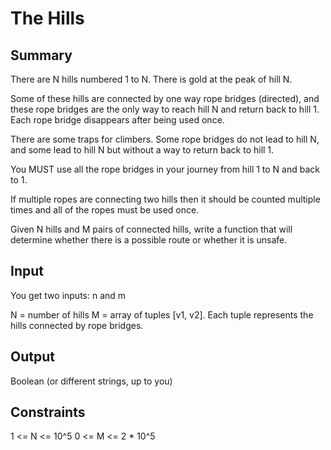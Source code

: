# The Hills

## Summary

There are N hills numbered 1 to N. There is gold at the peak of hill N.

Some of these hills are connected by one way rope bridges (directed), and these rope bridges are the only way to reach hill N and return back to hill 1. Each rope bridge disappears after being used once.

There are some traps for climbers. Some rope bridges do not lead to hill N, and some lead to hill N but without a way to return back to hill 1.

You MUST use all the rope bridges in your journey from hill 1 to N and back to 1.

If multiple ropes are connecting two hills then it should be counted multiple times and all of the ropes must be used once.

Given N hills and M pairs of connected hills, write a function that will determine whether there is a possible route or whether it is unsafe.

## Input

You get two inputs: n and m

N = number of hills
M = array of tuples [v1, v2]. Each tuple represents the hills connected by rope bridges.

## Output

Boolean (or different strings, up to you)

## Constraints 
 
1 <= N <= 10^5
0 <= M <= 2 * 10^5